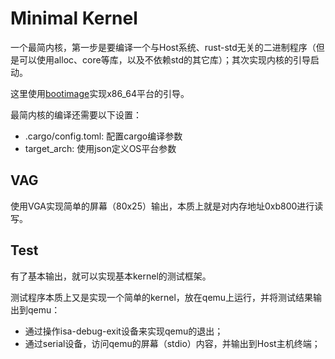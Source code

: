 
# Minimal Kernel

一个最简内核，第一步是要编译一个与Host系统、rust-std无关的二进制程序（但是可以使用alloc、core等库，以及不依赖std的其它库）；其次实现内核的引导启动。

这里使用[bootimage](https://github.com/rust-osdev/bootimage)实现x86_64平台的引导。

最简内核的编译还需要以下设置：

- .cargo/config.toml: 配置cargo编译参数
- target_arch: 使用json定义OS平台参数


## VAG

使用VGA实现简单的屏幕（80x25）输出，本质上就是对内存地址0xb800进行读写。


## Test

有了基本输出，就可以实现基本kernel的测试框架。

测试程序本质上又是实现一个简单的kernel，放在qemu上运行，并将测试结果输出到qemu：

- 通过操作isa-debug-exit设备来实现qemu的退出；
- 通过serial设备，访问qemu的屏幕（stdio）内容，并输出到Host主机终端；

